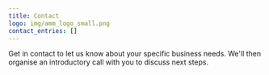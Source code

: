 ```yaml
---
title: Contact
logo: img/amm_logo_small.png
contact_entries: []
---
```

Get in contact to let us know about your specific business needs. We'll then organise an introductory call with you to discuss next steps. 